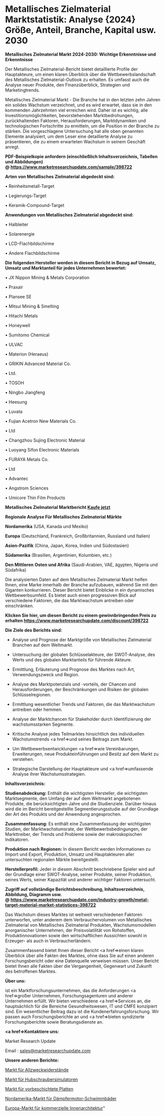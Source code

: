 # Metallisches Zielmaterial Marktstatistik: Analyse {2024} Größe, Anteil, Branche, Kapital usw. 2030

<strong>Metallisches Zielmaterial Markt 2024-2030: Wichtige Erkenntnisse und Erkenntnisse</strong>

Der Metallisches Zielmaterial-Bericht bietet detaillierte Profile der Hauptakteure, um einen klaren Überblick über die Wettbewerbslandschaft des Metallisches Zielmaterial-Outlook zu erhalten. Es umfasst auch die Analyse neuer Produkte, den Finanzüberblick, Strategien und Marketingtrends.

Metallisches Zielmaterial Markt - Die Branche hat in den letzten zehn Jahren ein solides Wachstum verzeichnet, und es wird erwartet, dass sie in den kommenden Jahrzehnten viel erreichen wird. Daher ist es wichtig, alle Investitionsmöglichkeiten, bevorstehenden Marktbedrohungen, zurückhaltenden Faktoren, Herausforderungen, Marktdynamiken und technologischen Fortschritte zu ermitteln, um die Position in der Branche zu stärken. Die vorgeschlagene Untersuchung hat alle oben genannten Elemente analysiert, um dem Leser eine detaillierte Analyse zu präsentieren, die zu einem erwarteten Wachstum in seinem Geschäft anregt.

<strong><b>PDF-Beispielkopie anfordern (einschließlich Inhaltsverzeichnis, Tabellen und Abbildungen) @ </b></strong><strong><a href=https://www.marketresearchupdate.com/sample/398722><strong>https://www.marketresearchupdate.com/sample/398722</u></a></strong></strong>

<strong>Arten von Metallisches Zielmaterial abgedeckt sind:</strong>

• Reinheitsmetall-Target

• Legierungs-Target

• Keramik-Compound-Target

<strong>Anwendungen von Metallisches Zielmaterial abgedeckt sind:</strong>

• Halbleiter

• Solarenergie

• LCD-Flachbildschirme

• Andere Flachbildschirme

<strong>Die folgenden Hersteller werden in diesem Bericht in Bezug auf Umsatz, Umsatz und Marktanteil für jedes Unternehmen bewertet:</strong>

• JX Nippon Mining & Metals Corporation

• Praxair

• Plansee SE

• Mitsui Mining & Smelting

• Hitachi Metals

• Honeywell

• Sumitomo Chemical

• ULVAC

• Materion (Heraeus)

• GRIKIN Advanced Material Co.

• Ltd.

• TOSOH

• Ningbo Jiangfeng

• Heesung

• Luvata

• Fujian Acetron New Materials Co.

• Ltd

• Changzhou Sujing Electronic Material

• Luoyang Sifon Electronic Materials

• FURAYA Metals Co.

• Ltd

• Advantec

• Angstrom Sciences

• Umicore Thin Film Products

<strong>Metallisches Zielmaterial Marktbericht <a href=https://www.marketresearchupdate.com/buynow/398722>Kaufe jetzt</a></strong>

<strong>Regionale Analyse Für Metallisches Zielmaterial Märkte</strong>

<strong>Nordamerika</strong> (USA, Kanada und Mexiko)

<strong>Europa</strong> (Deutschland, Frankreich, Großbritannien, Russland und Italien)

<strong>Asien-Pazifik</strong> (China, Japan, Korea, Indien und Südostasien)

<strong>Südamerika</strong> (Brasilien, Argentinien, Kolumbien, etc.)

<strong>Den Mittleren</strong> <strong>Osten und Afrika</strong> (Saudi-Arabien, VAE, ägypten, Nigeria und Südafrika)

Die analysierten Daten auf dem Metallisches Zielmaterial Markt helfen Ihnen, eine Marke innerhalb der Branche aufzubauen, während Sie mit den Giganten konkurrieren. Dieser Bericht bietet Einblicke in ein dynamisches Wettbewerbsumfeld. Es bietet auch einen progressiven Blick auf verschiedene Faktoren, die das Marktwachstum antreiben oder einschränken.

<strong>Klicken Sie hier, um diesen Bericht zu einem gewinnbringenden Preis zu erhalten
</strong><strong><a href=https://www.marketresearchupdate.com/discount/398722>https://www.marketresearchupdate.com/discount/398722</b></u></strong></a>

<strong>Die Ziele des Berichts sind:</strong>

- Analyse und Prognose der Marktgröße von Metallisches Zielmaterial Branchen auf dem Weltmarkt.

- Untersuchung der globalen Schlüsselakteure, der SWOT-Analyse, des Werts und des globalen Marktanteils für führende Akteure.

- Ermittlung, Erläuterung und Prognose des Marktes nach Art, Verwendungszweck und Region.

- Analyse des Marktpotenzials und -vorteils, der Chancen und Herausforderungen, der Beschränkungen und Risiken der globalen Schlüsselregionen.

- Ermittlung wesentlicher Trends und Faktoren, die das Marktwachstum antreiben oder hemmen.

- Analyse der Marktchancen für Stakeholder durch Identifizierung der wachstumsstarken Segmente.

- Kritische Analyse jedes Teilmarktes hinsichtlich des individuellen Wachstumstrends <a href=>und</a> seines Beitrags zum Markt.

- Um Wettbewerbsentwicklungen <a href=>wie</a> Vereinbarungen, Erweiterungen, neue Produkteinführungen und Besitz auf dem Markt zu verstehen.

- Strategische Darstellung der Hauptakteure und <a href=>umfas</a>sende Analyse ihrer Wachstumsstrategien.

<strong>Inhaltsverzeichnis:</strong>

<strong>Studienabdeckung:</strong> Enthält die wichtigsten Hersteller, die wichtigsten Marktsegmente, den Umfang der auf dem Weltmarkt angebotenen Produkte, die berücksichtigten Jahre und die Studienziele. Darüber hinaus wird die im Bericht bereitgestellte Segmentierungsstudie auf der Grundlage der Art des Produkts und der Anwendung angesprochen.

<strong>Zusammenfassung:</strong> Es enthält eine Zusammenfassung der wichtigsten Studien, der Marktwachstumsrate, der Wettbewerbsbedingungen, der Markttreiber, der Trends und Probleme sowie der makroskopischen Indikatoren.

<strong>Produktion nach Regionen:</strong> In diesem Bericht werden Informationen zu Import und Export, Produktion, Umsatz und Hauptakteuren aller untersuchten regionalen Märkte bereitgestellt.

<strong>Herstellerprofil:</strong> Jeder in diesem Abschnitt beschriebene Spieler wird auf der Grundlage einer SWOT-Analyse, seiner Produkte, seiner Produktion, seines Werts, seiner Kapazität und anderer wichtiger Faktoren untersucht.

<strong><b>Zugriff auf vollständige Berichtsbeschreibung, Inhaltsverzeichnis, Abbildung, Diagramm usw. @ </b></strong><strong><a href=https://www.marketresearchupdate.com/industry-growth/metal-target-material-market-statistices-398722>https://www.marketresearchupdate.com/industry-growth/metal-target-material-market-statistices-398722</a></strong>

Das Wachstum dieses Marktes ist weltweit verschiedenen Faktoren unterworfen, unter anderem dem Verbrauchervolumen von Metallisches Zielmaterial von Metallisches Zielmaterial Produkten, Wachstumsmodellen anorganischer Unternehmen, der Preisvolatilität von Rohstoffen, Produktinnovationen sowie den wirtschaftlichen Aussichten sowohl in Erzeuger- als auch in Verbraucherländern.

Zusammenfassend bietet Ihnen dieser Bericht <a href=>einen</a> klaren Überblick über alle Fakten des Marktes, ohne dass Sie auf einen anderen Forschungsbericht oder eine Datenquelle verweisen müssen. Unser Bericht bietet Ihnen alle Fakten über die Vergangenheit, Gegenwart und Zukunft des betroffenen Marktes.

<strong>Über uns:</strong>

 ist ein Marktforschungsunternehmen, das die Anforderungen <a href=>großer</a> Unternehmen, Forschungsagenturen und anderer Unternehmen erfüllt. Wir bieten verschiedene <a href=>Services</a> an, die hauptsächlich für die Bereiche Gesundheitswesen, IT und CMFE konzipiert sind. Ein wesentlicher Beitrag dazu ist die Kundenerfahrungsforschung. Wir passen auch Forschungsberichte an und <a href=>bieten</a> syndizierte Forschungsberichte sowie Beratungsdienste an.

<strong><a href=>Kontaktiere uns:</a></strong>

Market Research Update

Email : sales@marketresearchupdate.com

<strong>Unsere anderen Berichte:</strong>

<a href=https://www.linkedin.com/pulse/general-purpose-resistors-market-2023-challenges>Markt für Allzweckwiderstände</a>

<a href=https://www.linkedin.com/pulse/helicopter-simulators-market-sizing-up-anticipating>Markt für Hubschraubersimulatoren</a>

<a href=https://www.linkedin.com/pulse/pre-coated-plates-market-size-emerging-trends>Markt für vorbeschichtete Platten</a>

<a href=https://www.linkedin.com/pulse/north-america-damper-motor-swimming-pool-market>Nordamerika-Markt für Dämpfermotor-Schwimmbäder</a>

<a href=https://www.linkedin.com/pulse/europe-commercial-interior-design-market-2023-2030>Europa-Markt für kommerzielle Innenarchitektur</a>"
